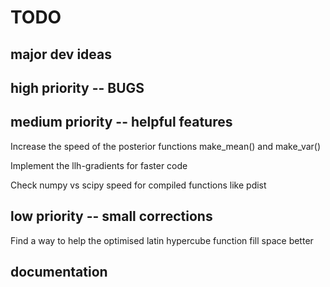 # TODO

## major dev ideas

## high priority -- BUGS

## medium priority -- helpful features
Increase the speed of the posterior functions make\_mean() and make\_var()

Implement the llh-gradients for faster code

Check numpy vs scipy speed for compiled functions like pdist

## low priority -- small corrections
Find a way to help the optimised latin hypercube function fill space better

## documentation
